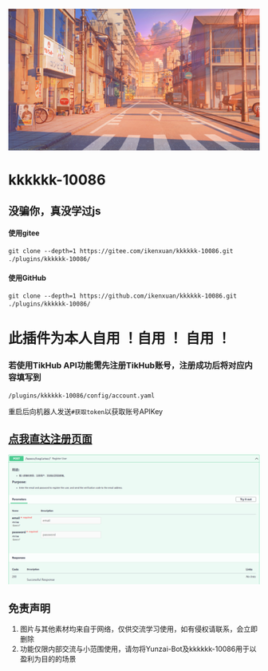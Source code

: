 ![啊哈](resources/photos/photo1.jpg)
# kkkkkk-10086
## 没骗你，真没学过js

#### 使用gitee
```
git clone --depth=1 https://gitee.com/ikenxuan/kkkkkk-10086.git ./plugins/kkkkkk-10086/
```
#### 使用GitHub
```
git clone --depth=1 https://github.com/ikenxuan/kkkkkk-10086.git ./plugins/kkkkkk-10086/
```


# 此插件为本人自用 ！自用 ！ 自用 ！
### 若使用TikHub API功能需先注册TikHub账号，注册成功后将对应内容填写到
`/plugins/kkkkkk-10086/config/account.yaml`

重启后向机器人发送`#获取token`以获取账号APIKey

## [点我直达注册页面](https://api.tikhub.io/#/Authorization/register_user_users_register__post)
[![鸡](resources/photos/md.png)](https://api.tikhub.io/#/Authorization/register_user_users_register__post)
## 免责声明

1. 图片与其他素材均来自于网络，仅供交流学习使用，如有侵权请联系，会立即删除
2. 功能仅限内部交流与小范围使用，请勿将Yunzai-Bot及kkkkkk-10086用于以盈利为目的的场景


